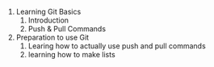 1. Learning Git Basics
    1. Introduction
    2. Push & Pull Commands
2. Preparation to use Git
    1. Learing how to actually use push and pull commands
    2. learning how to make lists
